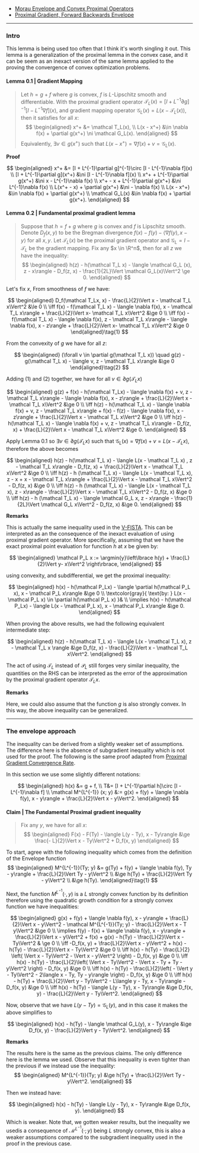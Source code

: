 - [Morau Envelope and Convex Proximal Operators](../Proximal%20Operator/Moreau%20Envelope%20and%20Convex%20Proximal%20Mapping.md)
- [Proximal Gradient, Forward Backwards Envelope](Proximal%20Gradient,%20Forward%20Backwards%20Envelope.md)

---
### **Intro**

This lemma is being used too often that I think it's worth singling it out. 
This lemma is a generalization of the proximal lemma in the convex case, and it can be seem as an inexact version of the same lemma applied to the proving the convergence of convex optimization problems. 

#### **Lemma 0.1 | Gradient Mapping**
> Let $h = g + f$ where $g$ is convex, $f$ is $L$-Lipschitz smooth and differentiable. 
> With the proximal gradient operator $\mathcal T_L(x) = [I + L^{-1}\partial g]^{-1}[I - L^{-1}\nabla f](x)$, and gradient mapping operator $\mathcal G_L(x) = L(x - \mathcal T_L(x))$, then it satisfies for all $x$: 
> $$
> \begin{aligned}
>   x^+ &= \mathcal T_L(x), 
>   \\
>   L(x - x^+) &\in  \nabla f(x) + \partial g(x^+) \ni \mathcal G_L(x). 
> \end{aligned}
> $$
> Equivalently, $\exists v \in g(x^+)$ such that $L(x - x^+) = \nabla f(x) + v = \mathcal G_L(x)$. 

**Proof**

$$
\begin{aligned}
    x^+ &= [I + L^{-1}\partial g]^{-1}\circ [I - L^{-1}\nabla f](x)
    \\
    [I + L^{-1}\partial g](x^+) &\ni [I - L^{-1}\nabla f](x)
    \\
    x^+ + L^{-1}\partial g(x^+) &\ni x - L^{-1}\nabla f(x)
    \\
    x^+ - x + L^{-1}\partial g(x^+) &\ni L^{-1}\nabla f(x)
    \\
    L(x^+ - x) + \partial g(x^+) &\ni - \nabla f(x)
    \\
    L(x - x^+) &\in \nabla f(x) + \partial g(x^+)
    \\
    \mathcal G_L(x) &\in \nabla f(x) + \partial g(x^+). 
\end{aligned}
$$

#### **Lemma 0.2 | Fundamental proximal gradient lemma**
> Suppose that $h = f + g$ where $g$ is convex and $f$ is Lipschitz smooth. 
> Denote $D_f(x,y)$ to be the Bregman divergence $f(x) - f(y) - \langle \nabla f(y), x - y\rangle$ for all $x, y$. 
> Let $\mathcal T_L(x)$ be the proximal gradient operator and $\mathcal G_L = I - \mathcal T_L$ be the gradient mapping.
> Fix any $x \in \R^n$, then for all $z$ we have the inequality: 
> $$
> \begin{aligned}
>     h(z) - h(\mathcal T_L x) - \langle \mathcal G_L (x), z - x\rangle - 
>     D_f(z, x) - \frac{1}{2L}\Vert \mathcal G_L(x)\Vert^2 \ge 0. 
> \end{aligned}
> $$

Let's fix $x$, 
From smoothness of $f$ we have: 

$$
\begin{aligned}
    D_f(\mathcal T_Lx, x) - \frac{L}{2}\Vert x - \mathcal T_L x\Vert^2
    &\le 0
    \\
    \iff 
    f(x) - f(\mathcal T_L x) - \langle \nabla f(x), x - \mathcal T_L x\rangle + 
    \frac{L}{2}\Vert x-  \mathcal T_L x\Vert^2 
    &\ge 0
    \\
    \iff 
    f(x) - f(\mathcal T_L x)
    - \langle \nabla f(x), z - \mathcal T_L x\rangle
    - \langle \nabla f(x), x - z\rangle
    + 
    \frac{L}{2}\Vert x-  \mathcal T_L x\Vert^2 
    &\ge 0
\end{aligned}\tag{1}
$$

From the convexity of $g$ we have for all $z$: 

$$
\begin{aligned}
    (\forall v \in \partial g(\mathcal T_L x))
    \quad 
    g(z) - g(\mathcal T_L x) 
    - \langle  v, z - \mathcal T_L x\rangle
    &\ge 0
\end{aligned}\tag{2}
$$

Adding (1) and (2) together, we have for all $v \in \partial g(\mathcal T_L x)$

$$
\begin{aligned}
    g(z) + f(x) - h(\mathcal T_Lx)
    - \langle \nabla f(x) + v, z - \mathcal T_L x\rangle
    - \langle \nabla f(x), x - z\rangle
    + \frac{L}{2}\Vert x - \mathcal T_L x\Vert^2 &\ge 0
    \\
    \iff 
    h(z) - h(\mathcal T_L x)
    - \langle \nabla f(x) + v, z - \mathcal T_L x\rangle
    + f(x) - f(z) 
    - \langle \nabla f(x), x - z\rangle
    + \frac{L}{2}\Vert x - \mathcal T_L x\Vert^2
    &\ge 0
    \\
    \iff 
    h(z) - h(\mathcal T_L x)
    - \langle \nabla f(x) + v, z - \mathcal T_L x\rangle
    - D_f(z, x)
    + \frac{L}{2}\Vert x - \mathcal T_L x\Vert^2
    &\ge 0. 
\end{aligned}
$$

Apply Lemma 0.1 so $\exists v \in \partial g(\mathcal T_L x)$ such that $\mathcal G_L(x) = \nabla f(x) + v = L (x - \mathcal T_L x)$, therefore the above becomes

$$
\begin{aligned}
    h(z) - h(\mathcal T_L x)
    - \langle L(x - \mathcal T_L x) , z - \mathcal T_L x\rangle
    - D_f(z, x)
    + \frac{L}{2}\Vert x - \mathcal T_L x\Vert^2
    &\ge 0
    \\
    \iff 
    h(z) - h (\mathcal T_L x)
    - \langle L(x - \mathcal T_L x), z - x + x - \mathcal T_L x\rangle
    + \frac{L}{2}\Vert x - \mathcal T_L x\Vert^2
    - D_f(z, x)
    &\ge 0
    \\
    \iff 
    h(z) - h (\mathcal T_L x)
    - \langle L(x - \mathcal T_L x), z - x\rangle
    - \frac{L}{2}\Vert x - \mathcal T_L x\Vert^2
    - D_f(z, x)
    &\ge 0
    \\
    \iff 
    h(z) - h (\mathcal T_L x)
    - \langle \mathcal G_L x, z - x\rangle
    - \frac{1}{2L}\Vert \mathcal G_L x\Vert^2
    - D_f(z, x)
    &\ge 0. 
\end{aligned}
$$

**Remarks**

This is actually the same inequality used in the [V-FISTA](V-FISTA.md). 
This can be interpreted as an the consequence of the inexact evaluation of using proximal gradient operator. 
More specifically, assuming that we have the exact proximal point evaluation for function $h$ at $x$ be given by: 

$$
\begin{aligned}
    \mathcal P_L x := \argmin{y}\left\lbrace
        h(y) + \frac{L}{2}\Vert  y- x\Vert^2
    \right\rbrace, 
\end{aligned}
$$

using convexity, and subdifferential, we get the proximal inequality: 

$$
\begin{aligned}
    h(x) - h(\mathcal P_Lx) 
    - \langle \partial h(\mathcal P_L x), x - \mathcal P_L x\rangle
    &\ge 
    0
    \\
    \textcolor{gray}{
        \text{by: }
        L(x - \mathcal P_L x) \in \partial h(\mathcal P_L x)
    }&
    \\
    \implies 
    h(x) - h(\mathcal P_Lx) 
    - \langle L(x - \mathcal P_L x), x - \mathcal P_L x\rangle
    &\ge 0. 
\end{aligned}
$$

When proving the above results, we had the following equivalent intermediate step: 

$$
\begin{aligned}
    h(z) - h(\mathcal T_L x) 
    - \langle
        L(x - \mathcal T_L x), 
        z - \mathcal T_L x
    \rangle 
    &\ge 
    D_f(z, x) - \frac{L}{2}\Vert x - \mathcal T_L x\Vert^2. 
\end{aligned}
$$

The act of using $\mathcal T_L$ instead of $\mathcal P_L$ still forges very similar inequality, the quantities on the RHS can be interpreted as the error of the approximation by the proximal gradient operator $\mathcal T_L x$. 

**Remarks**

Here, we could also assume that the function $g$ is also strongly convex. 
In this way, the above inequality can be generalized. 


---
### **The envelope approach**

The inequality can be derived from a slightly weaker set of assumptions. 
The difference here is the absence of subgradient inequality which is not used for the proof. 
The following is the same proof adapted from [Proximal Gradient Convergence Rate](Proximal%20Gradient%20Convergence%20Rate.md). 

In this section we use some slightly different notations: 

$$
\begin{aligned}
    h(x) &= g + f, 
    \\
    T&= [I + L^{-1}\partial h]\circ [I - L^{-1}\nabla f]
    \\
    \mathcal M^{L^{-1}}
    (x; y) 
    &:= 
    g(x) + f(y) + \langle \nabla f(y), x - y\rangle 
    + \frac{L}{2}\Vert x - y\Vert^2. 
\end{aligned}
$$

#### **Claim | The Fundamental Proximal gradient inequality**
> Fix any $y$, we have for all $x$: 
> $$
> \begin{aligned}
>     F(x) - F(Ty) - \langle L(y - Ty), x - Ty\rangle
>     &\ge \frac{- L}{2}\Vert x - Ty\Vert^2 + D_f(x, y) 
> \end{aligned}
> $$

To start, agree with the following inequality which comes from the definition of the Envelope function 
$$
\begin{aligned}
    M^{L^{-1}}(Ty; y) 
    &= 
    g(Ty) + f(y) + \langle \nabla f(y), Ty - y\rangle 
    + \frac{L}{2}\Vert Ty - y\Vert^2
    \\
    &\ge 
    h(Ty) + \frac{L}{2}\Vert Ty - y\Vert^2
    \\
    &\ge h(Ty). 
\end{aligned}\tag{1}
$$

Next, the function $M^{L^{-1}}(\cdot, y)$ is a $L$  strongly convex function by its definition therefore using the quadratic growth condition for a strongly convex function we have inequalities: 

$$
\begin{aligned}
    g(x) + f(y) + \langle \nabla f(y), x - y\rangle + \frac{L}{2}\Vert x - y\Vert^2 
    - \mathcal M^{L^{-1}}(Ty; y)
    - \frac{L}{2}\Vert x - T y\Vert^2
    &\ge 0
    \\
    \implies 
    f(y) - f(x) + \langle \nabla f(y), x - y\rangle 
     + \frac{L}{2}\Vert x - y\Vert^2 + f(x) + g(x) - h(Ty) - \frac{L}{2}\Vert x - Ty\Vert^2
    & \ge 0
    \\
    \iff 
    -D_f(x, y) + \frac{L}{2}\Vert x - y\Vert^2 
    + h(x) - h(Ty) - \frac{L}{2}\Vert x - Ty\Vert^2
    &\ge 0
    \\
    \iff 
    h(x) - h(Ty) - \frac{L}{2}
    \left(
        \Vert x - Ty\Vert^2 - \Vert x - y\Vert^2
    \right) - D_f(x, y) 
    &\ge 0
    \\
    \iff 
    h(x) - h(Ty) - \frac{L}{2}\left(
        \Vert x - Ty\Vert^2 - \Vert x - Ty + Ty - y\Vert^2
    \right)
    - D_f(x, y) 
    &\ge 0
    \\
    \iff 
    h(x) - h(Ty) - 
    \frac{L}{2}\left(
        - \Vert y - Ty\Vert^2
        - 2\langle x - Ty, Ty - y\rangle
    \right) - D_f(x, y) 
    &\ge 0
    \\
    \iff 
    h(x) - h(Ty) + \frac{L}{2}\Vert y - Ty\Vert^2 
    - L\langle y - Ty, x - Ty\rangle - D_f(x, y) 
    &\ge 0
    \\
    \iff 
    h(x) - h(Ty) - \langle L(y - Ty), x - Ty\rangle 
    &\ge 
    D_f(x, y) - \frac{L}{2}\Vert y - Ty\Vert^2. 
\end{aligned}
$$


Now, observe that we have $L(y - Ty) = \mathcal G_L(y)$, and in this case it makes the above simplifies to 

$$
\begin{aligned}
    h(x) - h(Ty) - \langle \mathcal G_L(y), x - Ty\rangle
    &\ge 
    D_f(x, y) - \frac{L}{2}\Vert y - Ty\Vert^2. 
\end{aligned}
$$

**Remarks**

The results here is the same as the previous claims. 
The only difference here is the lemma we used. 
Observe that this inequality is even tighter than the previous if we instead use the inequality: 
$$
\begin{aligned}
    M^{L^{-1}}(Ty; y) &\ge h(Ty) + \frac{L}{2}\Vert Ty - y\Vert^2. 
\end{aligned}
$$

Then we instead have: 

$$
\begin{aligned}
    h(x) - h(Ty) - \langle L(y - Ty), x - Ty\rangle 
    &\ge 
    D_f(x, y). 
\end{aligned}
$$

Which is weaker. 
Note that, we gotten weaker results, but the inequality we usedis a consequence of $\mathcal M^{L^{-1}}(\cdot; y)$ being $L$ strongly convex, this is also a weaker assumptions compared to the subgradient inequality used in the proof in the previous case. 